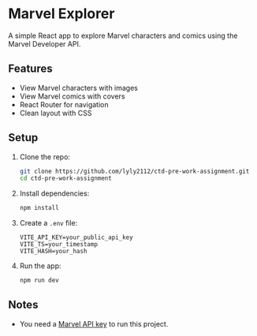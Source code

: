 # Marvel  Explorer

A simple React app to explore Marvel characters and comics using the Marvel Developer API.

## Features

- View Marvel characters with images
- View Marvel comics with covers
- React Router for navigation
- Clean layout with CSS

## Setup

1. Clone the repo:

    ```bash
    git clone https://github.com/lyly2112/ctd-pre-work-assignment.git
    cd ctd-pre-work-assignment
    ```

2. Install dependencies:

    ```bash
    npm install
    ```

3. Create a `.env` file:

    ```.env
    VITE_API_KEY=your_public_api_key
    VITE_TS=your_timestamp
    VITE_HASH=your_hash
    ```

4. Run the app:

    ```bash
    npm run dev
    ```

## Notes

- You need a [Marvel API key](https://developer.marvel.com/) to run this project.
